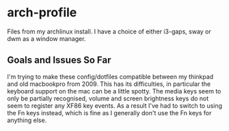 # arch-profile

Files from my archlinux install. I have a choice of either i3-gaps, sway or dwm as a window manager.

## Goals and Issues So Far

I'm trying to make these config/dotfiles compatible between my thinkpad and old macbookpro from 2009. This has its difficulties, in particular the keyboard support on the mac can be a little spotty.  The media keys seem to only be partially recognised, volume and screen brightness keys do not seem to register any XF86 key events.  As a result I've had to switch to using the Fn keys instead, which is fine as I generally don't use the Fn keys for anything else.
